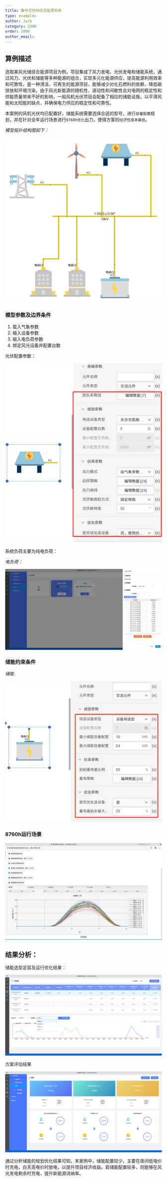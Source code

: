 ```yaml
---
title: 集中式供热综合能源系统
type: examples
author: Jack
category: 2300
order: 1000
author_email: 
---
```


## 算例描述

选取某风光储综合能源项目为例，项目集成了风力发电、光伏发电和储能系统，通过风力、光伏和储能等多种能源的组合，实现多元化能源供应，提高能源利用效率和可靠性，是一种清洁、可再生的能源项目，能够减少对化石燃料的依赖，降低碳排放和环境污染。由于风光新能源的随机性、波动性和间歇性会对电网的稳定性和供能质量带来不好的影响，一般风机光伏项目会配备了相应的储能设施，以平滑风能和太阳能的缺点，并确保电力供应的稳定性和可靠性。

本案例的风机光伏均已配置好，储能系统需要选择合适的型号，进行`容量配置`规划，并在针对全年运行场景进行`8760h优化`出力，使得方案的`经济性成本最低`。

*模型拓扑结构图如下：*

![拓扑](./规划设计-案例-2-拓扑.png "拓扑")


### 模型参数及边界条件

1. 载入气象参数
2. 输入设备参数
3. 输入电负荷参数
4. 绑定风光设备并配置台数

光伏配置参数：

![光伏](./规划设计-案例-2-光伏.png "光伏")

系统负荷主要为纯电负荷：

*电负荷：*

![负荷](./规划设计-案例-2-负荷.png "负荷")

### 储能约束条件

*储能*

![储能](./规划设计-案例-2-储能.png "储能")


### 8760h运行场景

![典型场景](./规划设计-案例-2-典型场景.png "典型场景")

## 结果分析：

储能选型定容及运行优化结果：

![优化方案](./规划设计-案例-2-优化方案.png "优化方案")

方案评估结果

![方案评估](./规划设计-案例-2-方案评估.png "方案评估")

通过分析储能的规划优化结果可知，本案例中，储能配置较少，主要在夜间低电价时充电，白天高电价时放电，以提升项目经济收益。若储能配置较多，则能够在风光发电剩余时充电，提升新能源消纳率。

